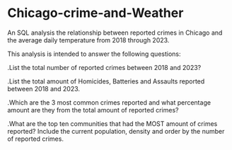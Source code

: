 # Chicago-crime-and-Weather
An SQL analysis  the relationship between reported crimes in Chicago and the average daily temperature from 2018 through 2023.

This analysis is intended  to answer the following questions:

.List the total number of reported crimes between 2018 and 2023?

.List the total amount of Homicides, Batteries and Assaults reported between 2018 and 2023.

.Which are the 3 most common crimes reported and what percentage amount are they from the total amount of reported crimes?

.What are the top ten communities that had the MOST amount of crimes reported? Include the current population, density and order by the number of reported crimes.

